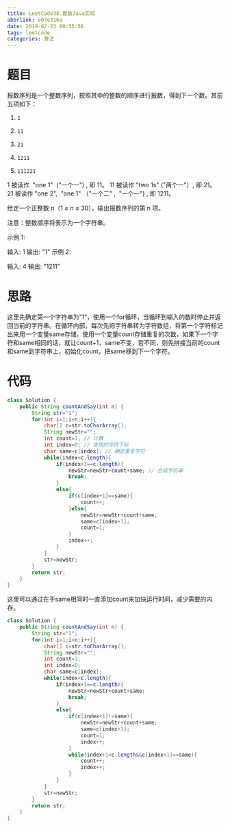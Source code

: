 ```yaml
---
title: LeetCode38.报数Java实现
abbrlink: e07e316a
date: 2019-02-23 00:55:56
tags: leetcode
categories: 算法
---
```

# 题目
报数序列是一个整数序列，按照其中的整数的顺序进行报数，得到下一个数。其前五项如下：
<!-- more -->
1.     1
2.     11
3.     21
4.     1211
5.     111221
1 被读作  "one 1"  ("一个一") , 即 11。
11 被读作 "two 1s" ("两个一"）, 即 21。
21 被读作 "one 2",  "one 1" （"一个二" ,  "一个一") , 即 1211。

给定一个正整数 n（1 ≤ n ≤ 30），输出报数序列的第 n 项。

注意：整数顺序将表示为一个字符串。

示例 1:

输入: 1
输出: "1"
示例 2:

输入: 4
输出: "1211"
# 思路
这里先确定第一个字符串为"1"，使用一个for循环，当循环到输入的数时停止并返回当前的字符串。在循环内部，每次先把字符串转为字符数组，将第一个字符标记出来用一个变量same存储，使用一个变量count存储重复的次数，如果下一个字符和same相同的话，就让count+1，same不变，若不同，则先拼接当前的count和same到字符串上，初始化count，把same移到下一个字符。

# 代码
```java
class Solution {
    public String countAndSay(int n) {
        String str="1";
        for(int i=1;i<n;i++){
            char[] c=str.toCharArray();
            String newStr="";
            int count=1; // 计数
            int index=0; // 查找的字符下标
            char same=c[index]; // 确定重复字符
            while(index<c.length){
                if(index+1==c.length){
                    newStr=newStr+count+same; // 合成字符串
                    break;
                }
                else{
                    if(c[index+1]==same){
                        count++;
                    }else{
                        newStr=newStr+count+same;
                        same=c[index+1];
                        count=1;
                    }
                    index++;
                }
            }
            str=newStr;
        }
        return str;
    }
}
```
这里可以通过在于same相同时一直添加count来加快运行时间，减少需要的内存。
```java
class Solution {
    public String countAndSay(int n) {
        String str="1";
        for(int i=1;i<n;i++){
            char[] c=str.toCharArray();
            String newStr="";
            int count=1;
            int index=0;
            char same=c[index];
            while(index<c.length){
                if(index+1==c.length){
                    newStr=newStr+count+same;
                    break;
                }
                else{
                    if(c[index+1]!=same){
                        newStr=newStr+count+same;
                        same=c[index+1];
                        count=1;
                        index++;
                    }
                    while(index+1<c.length&&c[index+1]==same){
                        count++;
                        index++;
                    }
                }
            }
            str=newStr;
        }
        return str;
    }
}
```